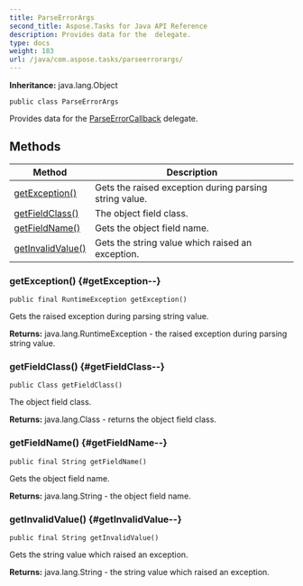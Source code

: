 ```yaml
---
title: ParseErrorArgs
second_title: Aspose.Tasks for Java API Reference
description: Provides data for the  delegate.
type: docs
weight: 183
url: /java/com.aspose.tasks/parseerrorargs/
---
```


**Inheritance:**
java.lang.Object
```
public class ParseErrorArgs
```

Provides data for the [ParseErrorCallback](../../com.aspose.tasks/parseerrorcallback) delegate.
## Methods

| Method | Description |
| --- | --- |
| [getException()](#getException--) | Gets the raised exception during parsing string value. |
| [getFieldClass()](#getFieldClass--) | The object field class. |
| [getFieldName()](#getFieldName--) | Gets the object field name. |
| [getInvalidValue()](#getInvalidValue--) | Gets the string value which raised an exception. |
### getException() {#getException--}
```
public final RuntimeException getException()
```


Gets the raised exception during parsing string value.

**Returns:**
java.lang.RuntimeException - the raised exception during parsing string value.
### getFieldClass() {#getFieldClass--}
```
public Class getFieldClass()
```


The object field class.

**Returns:**
java.lang.Class - returns the object field class.
### getFieldName() {#getFieldName--}
```
public final String getFieldName()
```


Gets the object field name.

**Returns:**
java.lang.String - the object field name.
### getInvalidValue() {#getInvalidValue--}
```
public final String getInvalidValue()
```


Gets the string value which raised an exception.

**Returns:**
java.lang.String - the string value which raised an exception.
